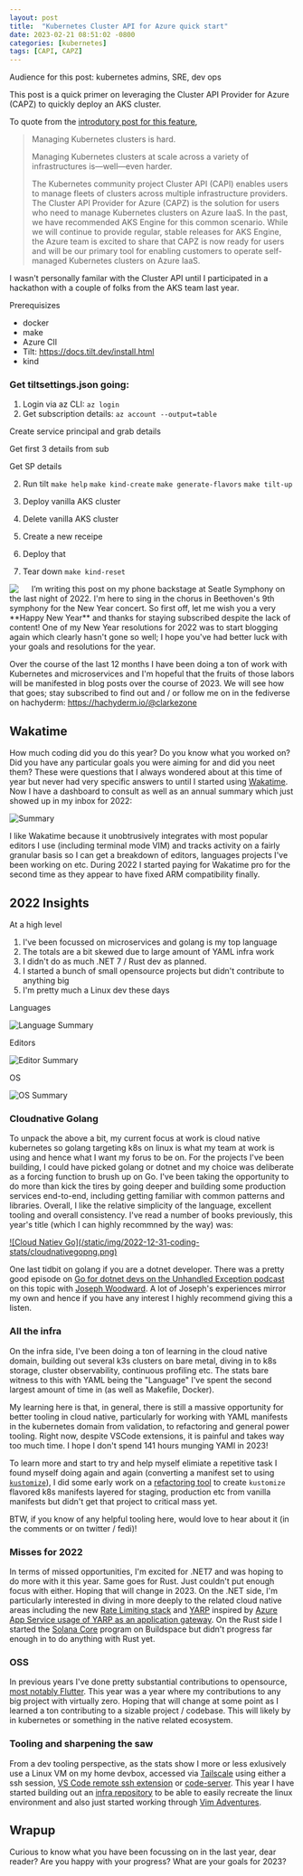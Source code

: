 ```yaml
---
layout: post
title:  "Kubernetes Cluster API for Azure quick start"
date: 2023-02-21 08:51:02 -0800
categories: [kubernetes]
tags: [CAPI, CAPZ]
---
```

Audience for this post: kubernetes admins, SRE, dev ops 

This post is a quick primer on leveraging the Cluster API Provider for Azure (CAPZ) to quickly deploy an AKS cluster.

To quote from the <a href="https://s.clarkezone.dev/capza" target="_blank">introdutory post for this feature</a>, 

> Managing Kubernetes clusters is hard.
> 
> Managing Kubernetes clusters at scale across a variety of infrastructures is—well—even harder.
> 
> The Kubernetes community project Cluster API (CAPI) enables users to manage fleets of clusters across multiple infrastructure providers. The Cluster API Provider for Azure (CAPZ) is the solution for users who need to manage Kubernetes clusters on Azure IaaS. In the past, we have recommended AKS Engine for this common scenario.  While we will continue to provide regular, stable releases for AKS Engine, the Azure team is excited to share that CAPZ is now ready for users and will be our primary tool for enabling customers to operate self-managed Kubernetes clusters on Azure IaaS.

I wasn't personally familar with the Cluster API until I participated in a hackathon with a couple of folks from the AKS team last year.

Prerequisizes
- docker
- make
- Azure ClI
- Tilt: https://docs.tilt.dev/install.html
- kind

### Get tiltsettings.json going:
1. Login via az CLI:
`az login`
2. Get subscription details:
`az account --output=table`

Create service principal and grab details

Get first 3 details from sub

Get SP details

2. Run tilt
`make help`
`make kind-create`
`make generate-flavors`
`make tilt-up`

3. Deploy vanilla AKS cluster

4. Delete vanilla AKS cluster

5. Create a new receipe

6. Deploy that

9. Tear down 
`make kind-reset`














<img style="transform: translatex(0%);left:0; padding-right:20px" src="/static/img/2022-12-31-coding-stats/nwesso.jpeg" align="left"/>
I’m writing this post on my phone backstage at Seatle Symphony on the last night of 2022. I'm here to sing in the chorus in Beethoven's 9th symphony for the New Year concert.  So first off, let me wish you a very **Happy New Year** and thanks for staying subscribed despite the lack of content!  One of my New Year resolutions for 2022 was to start blogging again which clearly hasn't gone so well; I hope you've had better luck with your goals and resolutions for the year.

Over the course of the last 12 months I have been doing a ton of work with Kubernetes and microservices and I'm hopeful that the fruits of those labors will be manifested in blog posts over the course of 2023.  We will see how that goes; stay subscribed to find out and / or follow me on in the fediverse on hachyderm: <a href="https://hachyderm.io/@clarkezone" target="_blank">https://hachyderm.io/@clarkezone</a>
<br clear="left">

## Wakatime

How much coding did you do this year?  Do you know what you worked on?  Did you have any particular goals you were aiming for and did you neet them?  These were questions that I always wondered about at this time of year but never had very specific answers to until I started using <a href="https://wakatime.com" target="_blank">Wakatime</a>.  Now I have a dashboard to consult as well as an annual summary which just showed up in my inbox for 2022:

![Summary](/static/img/2022-12-31-coding-stats/wakasummary.png)

I like Wakatime because it unobtrusively integrates with most popular editors I use (including terminal mode VIM) and tracks activity on a fairly granular basis so I can get a breakdown of editors, languages projects I've been working on etc.  During 2022 I started paying for Wakatime pro for the second time as they appear to have fixed ARM compatibility finally.

## 2022 Insights

At a high level

1. I've been focussed on microservices and golang is my top language
2. The totals are a bit skewed due to large amount of YAML infra work
3. I didn't do as much .NET 7 / Rust dev as planned.
4. I started a bunch of small opensource projects but didn't contribute to anything big
5. I'm pretty much a Linux dev these days

Languages

![Language Summary](/static/img/2022-12-31-coding-stats/languages.png)

Editors

![Editor Summary](/static/img/2022-12-31-coding-stats/editors.png)

OS

![OS Summary](/static/img/2022-12-31-coding-stats/osbreakdown.png)

### Cloudnative Golang

To unpack the above a bit, my current focus at work is cloud native kubernetes so golang targeting k8s on linux is what my team at work is using and hence what I want my forus to be on.  For the projects I've been building, I could have picked golang or dotnet and my choice was deliberate as a forcing function to brush up on Go.  I've been taking the opportunity to do more than kick the tires by going deeper and building some production services end-to-end, including getting familiar with common patterns and libraries.  Overall, I like the relative simplicity of the language, excellent tooling and overall consistency.  I've read a number of books previously, this year's title (which I can highly recommned by the way) was: 

<a href="https://www.goodreads.com/en/book/show/55767844-cloud-native-go" target="_blank">
![Cloud Natiev Go](/static/img/2022-12-31-coding-stats/cloudnativegopng.png)
</a>

One last tidbit on golang if you are a dotnet developer.  There was a pretty good episode on <a href="https://unhandledexceptionpodcast.com/posts/0045-go/" target="_blank">Go for dotnet devs on the Unhandled Exception podcast</a> on this topic with <a href="https://twitter.com/_josephwoodward" target="_blank">Joseph Woodward</a>.  A lot of Joseph's experiences mirror my own and hence if you have any interest I highly recommend giving this a listen.

### All the infra

On the infra side, I've been doing a ton of learning in the cloud native domain, building out several k3s clusters on bare metal, diving in to k8s storage, cluster observability, continuous profiling etc.  The stats bare witness to this with YAML being the "Language" I've spent the second largest amount of time in (as well as Makefile, Docker).

My learning here is that, in general, there is still a massive opportunity for better tooling in cloud native, particularly for working with YAML manifests in the kubernetes domain from validation, to refactoring and general power tooling.  Right now, despite VSCode extensions, it is painful and takes way too much time.  I hope I don't spend 141 hours munging YAMl in 2023!

To learn more and start to try and help myself elimiate a repetitive task I found myself doing again and again (converting a manifest set to using <a href="https://kustomize.io" target="_blank">`kustomize`</a>), I did some early work on a <a href="https://github.com/clarkezone/rk" target="_blank">refactoring tool</a> to create `kustomize` flavored k8s manifests layered for staging, production etc from vanilla manifests but didn't get that project to critical mass yet.

BTW, if you know of any helpful tooling here, would love to hear about it (in the comments or on twitter / fedi)!

### Misses for 2022

In terms of missed opportunities, I'm excited for .NET7 and was hoping to do more with it this year.  Same goes for Rust.  Just couldn't put enough focus with either.  Hoping that will change in 2023.  On the .NET side, I'm particularly interested in diving in more deeply to the related cloud native areas including the new [Rate Limiting stack](https://devblogs.microsoft.com/dotnet/announcing-rate-limiting-for-dotnet/) and <a href="https://microsoft.github.io/reverse-proxy/" target="_blank">YARP</a> inspired by <a href="https://devblogs.microsoft.com/dotnet/bringing-kestrel-and-yarp-to-azure-app-services/)" target="_blank">Azure App Service usage of YARP as an application gateway</a>.  On the Rust side I started the <a href="https://buildspace.so/solana-core" target="_blank">Solana Core</a> program on Buildspace but didn't progress far enough in to do anything with Rust yet.

### OSS

In previous years I've done pretty substantial contributions to opensource, <a href="https://github.com/flutter/engine/pulls?q=is%3Apr+author%3Aclarkezone+" target="_blank">most notably Flutter</a>.  This year was a year where my contributions to any big project with virtually zero.  Hoping that will change at some point as I learned a ton contributing to a sizable project / codebase.  This will likely by in kubernetes or something in the native related ecosystem.

### Tooling and sharpening the saw

From a dev tooling perspective, as the stats show I more or less exlusively use a Linux VM on my home devbox, accessed via <a href="https://tailscale.com" target="_blank">Tailscale</a> using either a ssh session, <a href="https://code.visualstudio.com/docs/remote/ssh" target="_blank">VS Code remote ssh extension</a> or <a href="https://github.com/coder/code-server" target="_blank">code-server</a>.  This year I have started building out an <a href="https://github.com/clarkezone/infra" target="_blank">infra repository</a> to be able to easily recreate the linux environment and also just started working through <a href="https://vim-adventures.com" target="_blank">Vim Adventures</a>.

## Wrapup

Curious to know what you have been focussing on in the last year, dear reader?  Are you happy with your progress?  What are your goals for 2023?

